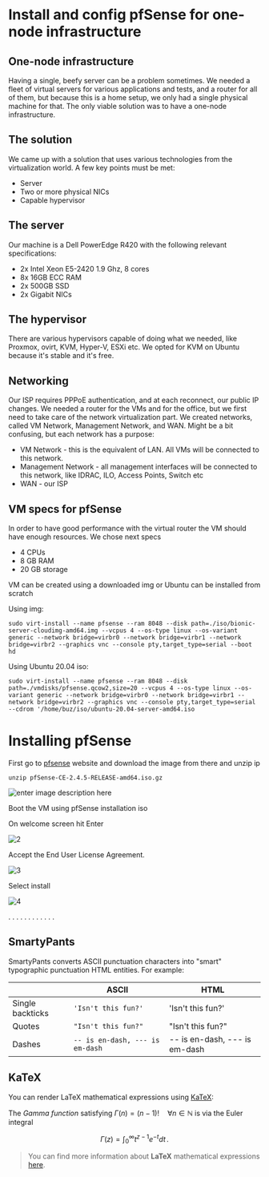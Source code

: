 # Install and config pfSense for one-node infrastructure 

## One-node infrastructure

Having a single, beefy server can be a problem sometimes. We needed a fleet of virtual servers for various applications and tests, and a router for all of them, but because this is a home setup, we only had a single physical machine for that. The only viable solution was to have a one-node infrastructure.

## The solution

We came up with a solution that uses various technologies from the virtualization world. A few
key points must be met:
- Server
- Two or more physical NICs
- Capable hypervisor
 
## The server

Our machine is a Dell PowerEdge R420 with the following relevant specifications:

- 2x Intel Xeon E5-2420 1.9 Ghz, 8 cores
- 8x 16GB ECC RAM
- 2x 500GB SSD
- 2x Gigabit NICs


## The hypervisor

There are various hypervisors capable of doing what we needed, like Proxmox, ovirt, KVM, Hyper-V, ESXi etc. We opted for KVM on Ubuntu because it's stable and it's free.

## Networking

Our ISP requires PPPoE authentication, and at each reconnect, our public IP changes. We needed a router for the VMs and for the office, but we first need to take care of the network virtualization part. We created networks, called VM Network, Management Network, and WAN. Might be a bit confusing, but each network has a purpose:
- VM Network - this is the equivalent of LAN. All VMs will be connected to this network.
- Management Network - all management interfaces will be connected to this network, like IDRAC, ILO, Access Points, Switch etc
- WAN - our ISP

## VM specs for pfSense

In order to have good performance with the virtual router the VM should have enough resources. We chose next specs

- 4 CPUs
- 8 GB RAM
- 20 GB storage

VM can be created using a downloaded img or Ubuntu can be installed from scratch 

Using img:

	sudo virt-install --name pfsense --ram 8048 --disk path=./iso/bionic-server-cloudimg-amd64.img --vcpus 4 --os-type linux --os-variant generic --network bridge=virbr0 --network bridge=virbr1 --network bridge=virbr2 --graphics vnc --console pty,target_type=serial --boot hd

Using Ubuntu 20.04 iso:

	sudo virt-install --name pfsense --ram 8048 --disk path=./vmdisks/pfsense.qcow2,size=20 --vcpus 4 --os-type linux --os-variant generic --network bridge=virbr0 --network bridge=virbr1 --network bridge=virbr2 --graphics vnc --console pty,target_type=serial --cdrom '/home/buz/iso/ubuntu-20.04-server-amd64.iso


# Installing pfSense

First go to [pfsense](https://www.pfsense.org/download/) website and download the image from there and unzip ip

	unzip pfSense-CE-2.4.5-RELEASE-amd64.iso.gz

![enter image description here](https://github.com/buzaturadu/stuff/blob/master/pfsense_install/images/1.png?raw=true)

Boot the VM using pfSense installation iso

On welcome screen hit Enter

![2](https://github.com/buzaturadu/stuff/blob/master/pfsense_install/images/2.png?raw=true)

Accept the End User License Agreement.

![3](https://github.com/buzaturadu/stuff/blob/master/pfsense_install/images/3.png?raw=true)

Select install

![4](https://github.com/buzaturadu/stuff/blob/master/pfsense_install/images/4.png?raw=true)


.
.
.
.
.
.
.
.
.
.
.
.

## SmartyPants

SmartyPants converts ASCII punctuation characters into "smart" typographic punctuation HTML entities. For example:

|                |ASCII                          |HTML                         |
|----------------|-------------------------------|-----------------------------|
|Single backticks|`'Isn't this fun?'`            |'Isn't this fun?'            |
|Quotes          |`"Isn't this fun?"`            |"Isn't this fun?"            |
|Dashes          |`-- is en-dash, --- is em-dash`|-- is en-dash, --- is em-dash|


## KaTeX

You can render LaTeX mathematical expressions using [KaTeX](https://khan.github.io/KaTeX/):

The *Gamma function* satisfying $\Gamma(n) = (n-1)!\quad\forall n\in\mathbb N$ is via the Euler integral

$$
\Gamma(z) = \int_0^\infty t^{z-1}e^{-t}dt\,.
$$

> You can find more information about **LaTeX** mathematical expressions [here](http://meta.math.stackexchange.com/questions/5020/mathjax-basic-tutorial-and-quick-reference).

